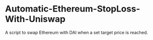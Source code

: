 # Automatic-Ethereum-StopLoss-With-Uniswap
A script to swap Ethereum with DAI when a set target price is reached.

